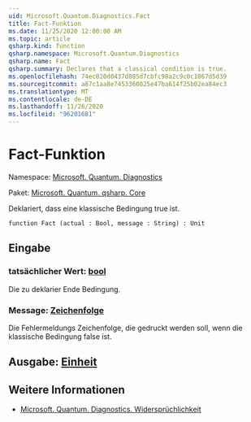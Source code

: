 ```yaml
---
uid: Microsoft.Quantum.Diagnostics.Fact
title: Fact-Funktion
ms.date: 11/25/2020 12:00:00 AM
ms.topic: article
qsharp.kind: function
qsharp.namespace: Microsoft.Quantum.Diagnostics
qsharp.name: Fact
qsharp.summary: Declares that a classical condition is true.
ms.openlocfilehash: 74ec020d0437d885d7cbfc98a2c9c0c1867d5d39
ms.sourcegitcommit: a87c1aa8e7453360025e47ba614f25b02ea84ec3
ms.translationtype: MT
ms.contentlocale: de-DE
ms.lasthandoff: 11/26/2020
ms.locfileid: "96201681"
---
```

# <a name="fact-function"></a>Fact-Funktion

Namespace: [Microsoft. Quantum. Diagnostics](xref:Microsoft.Quantum.Diagnostics)

Paket: [Microsoft. Quantum. qsharp. Core](https://nuget.org/packages/Microsoft.Quantum.QSharp.Core)


Deklariert, dass eine klassische Bedingung true ist.

```qsharp
function Fact (actual : Bool, message : String) : Unit
```


## <a name="input"></a>Eingabe

### <a name="actual--bool"></a>tatsächlicher Wert: [bool](xref:microsoft.quantum.lang-ref.bool)

Die zu deklarier Ende Bedingung.


### <a name="message--string"></a>Message: [Zeichenfolge](xref:microsoft.quantum.lang-ref.string)

Die Fehlermeldungs Zeichenfolge, die gedruckt werden soll, wenn die klassische Bedingung false ist.



## <a name="output--unit"></a>Ausgabe: [Einheit](xref:microsoft.quantum.lang-ref.unit)



## <a name="see-also"></a>Weitere Informationen

- [Microsoft. Quantum. Diagnostics. Widersprüchlichkeit](xref:Microsoft.Quantum.Diagnostics.Contradiction)